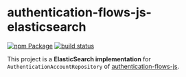 # authentication-flows-js-elasticsearch

[![npm Package](https://img.shields.io/npm/v/authentication-flows-js-elasticsearch.svg?style=flat-square)](https://www.npmjs.org/package/authentication-flows-js-elasticsearch)
[![build status](https://api.travis-ci.com/OhadR/authentication-flows-js-elasticsearch.svg)](http://travis-ci.com/OhadR/authentication-flows-js-elasticsearch)

This project is a **ElasticSearch implementation** for `AuthenticationAccountRepository` of 
[authentication-flows-js](https://github.com/OhadR/authentication-flows-js).
